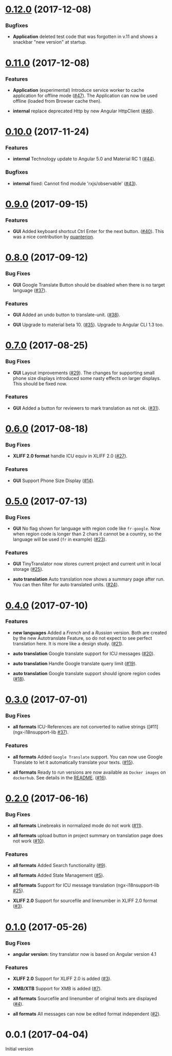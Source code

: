 <a name="0.12.0"></a>
# [0.12.0](https://github.com/martinroob/tiny-translator/compare/v0.12.0...v0.11.0) (2017-12-08)

### Bugfixes

* **Application** deleted test code that was forgotten in v.11 and shows a snackbar "new version" at startup.

<a name="0.11.0"></a>
# [0.11.0](https://github.com/martinroob/tiny-translator/compare/v0.11.0...v0.10.0) (2017-12-08)

### Features

* **Application** (experimental) Introduce service worker to cache application for offline mode ([#47](https://github.com/martinroob/tiny-translator/issues/47)).
The Application can now be used offline (loaded from Browser cache then).

* **internal** replace deprecated Http by new Angular HttpClient  ([#46](https://github.com/martinroob/tiny-translator/issues/46)).

<a name="0.10.0"></a>
# [0.10.0](https://github.com/martinroob/tiny-translator/compare/v0.10.0...v0.9.0) (2017-11-24)

### Features

* **internal** Technology update to Angular 5.0 and Material RC 1 ([#44](https://github.com/martinroob/tiny-translator/issues/44)).

### Bugfixes

* **internal** fixed: Cannot find module 'rxjs/observable' ([#43](https://github.com/martinroob/tiny-translator/issues/43)).

<a name="0.9.0"></a>
# [0.9.0](https://github.com/martinroob/tiny-translator/compare/v0.9.0...v0.8.0) (2017-09-15)

### Features

* **GUI** Added keyboard shortcut Ctrl Enter for the next button. ([#40](https://github.com/martinroob/tiny-translator/issues/40)).
This was a nice contribution by [quanterion](https://github.com/quanterion).

<a name="0.8.0"></a>
# [0.8.0](https://github.com/martinroob/tiny-translator/compare/v0.8.0...v0.7.0) (2017-09-12)

### Bug Fixes

* **GUI** Google Translate Button should be disabled when there is no target language ([#37](https://github.com/martinroob/tiny-translator/issues/37)).

### Features

* **GUI** Added an undo button to translate-unit. ([#38](https://github.com/martinroob/tiny-translator/issues/38)).

* **GUI** Upgrade to material beta 10. ([#35](https://github.com/martinroob/tiny-translator/issues/35)).
 Upgrade to Angular CLI 1.3 too.
 
<a name="0.7.0"></a>
# [0.7.0](https://github.com/martinroob/tiny-translator/compare/v0.7.0...v0.6.0) (2017-08-25)

### Bug Fixes

* **GUI** Layout improvements ([#29](https://github.com/martinroob/tiny-translator/issues/29)).
The changes for supporting small phone size displays introduced some nasty effects on larger displays.
This should be fixed now.

### Features

* **GUI** Added a button for reviewers to mark translation as not ok. ([#31](https://github.com/martinroob/tiny-translator/issues/31)).

<a name="0.6.0"></a>
# [0.6.0](https://github.com/martinroob/tiny-translator/compare/v0.6.0...v0.5.0) (2017-08-18)

### Bug Fixes

* **XLIFF 2.0 format** handle ICU equiv in XLIFF 2.0 ([#27](https://github.com/martinroob/tiny-translator/issues/27)).

### Features

* **GUI** Support Phone Size Display ([#14](https://github.com/martinroob/tiny-translator/issues/14)).

<a name="0.5.0"></a>
# [0.5.0](https://github.com/martinroob/tiny-translator/compare/v0.5.0...v0.4.0) (2017-07-13)

### Bug Fixes

* **GUI** No flag shown for language with region code like `fr-google`. Now when region code is longer than 2 chars it cannot be a country, so the language will be used (`fr` in example) ([#23](https://github.com/martinroob/tiny-translator/issues/23)).

### Features

* **GUI** TinyTranslator now stores current project and current unit in local storage ([#25](https://github.com/martinroob/tiny-translator/issues/25)).

* **auto translation** Auto translation now shows a summary page after run. You can then filter for auto translated units. ([#24](https://github.com/martinroob/tiny-translator/issues/24)).

<a name="0.4.0"></a>
# [0.4.0](https://github.com/martinroob/tiny-translator/compare/v0.4.0...v0.3.0) (2017-07-10)

### Features

* **new languages** Added a *French* and a *Russian* version.
Both are created by the new Autotranslate Feature, so do not expect to see perfect translation here.
It is more like a design study. ([#21](https://github.com/martinroob/tiny-translator/issues/21)).

* **auto translation** Google translate support for ICU messages ([#20](https://github.com/martinroob/tiny-translator/issues/20)).

* **auto translation** Handle Google translate query limit ([#19](https://github.com/martinroob/tiny-translator/issues/19)).

* **auto translation** Google translate support should ignore region codes ([#18](https://github.com/martinroob/tiny-translator/issues/18)).

<a name="0.3.0"></a>
# [0.3.0](https://github.com/martinroob/tiny-translator/compare/v0.3.0...v0.2.0) (2017-07-01)

### Bug Fixes

* **all formats** ICU-References are not converted to native strings ([#11](ngx-i18nsupport-lib [#37](https://github.com/martinroob/ngx-i18nsupport-lib/issues/37)).

### Features

* **all formats** Added `Google Translate` support. You can now use Google Translate to let it automatically translate your texts. ([#15](https://github.com/martinroob/tiny-translator/issues/15)).

* **all formats** Ready to run versions are now available as `Docker images` on `dockerhub`. See details in the [README](https://github.com/martinroob/tiny-translator/README.md). ([#16](https://github.com/martinroob/tiny-translator/issues/16)).

<a name="0.2.0"></a>
# [0.2.0](https://github.com/martinroob/tiny-translator/compare/v0.1.0...v0.2.0) (2017-06-16)

### Bug Fixes

* **all formats** Linebreaks in normalized mode do not work ([#11](https://github.com/martinroob/tiny-translator/issues/11)).

* **all formats** upload button in project summary on translation page does not work ([#10](https://github.com/martinroob/tiny-translator/issues/10)).

### Features

* **all formats** Added Search functionality ([#9](https://github.com/martinroob/tiny-translator/issues/9)).

* **all formats** Added State Management ([#5](https://github.com/martinroob/tiny-translator/issues/5)).

* **all formats** Support for ICU message translation (ngx-i18nsupport-lib [#25](https://github.com/martinroob/ngx-i18nsupport-lib/issues/25)).

* **XLIFF 2.0** Support for sourcefile and linenumber in XLIFF 2.0 format ([#3](https://github.com/martinroob/tiny-translator/issues/3)).

<a name="0.1.0"></a>
# [0.1.0](https://github.com/martinroob/tiny-translator/compare/v0.0.1...v0.1.0) (2017-05-26)

### Bug Fixes

* **angular version:** tiny translator now is based on Angular version 4.1

### Features

* **XLIFF 2.0** Support for XLIFF 2.0 is added ([#3](https://github.com/martinroob/tiny-translator/issues/3)).

* **XMB/XTB** Support for XMB is added ([#7](https://github.com/martinroob/tiny-translator/issues/7)).

* **all formats** Sourcefile and linenumber of original texts are displayed ([#4](https://github.com/martinroob/tiny-translator/issues/4)).

* **all formats** All messages can now be edited format independent ([#2](https://github.com/martinroob/tiny-translator/issues/2)).


<a name="0.0.1"></a>
# 0.0.1 (2017-04-04)

Initial version

